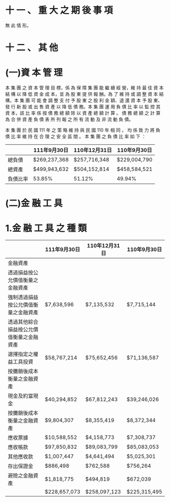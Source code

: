 # 十 一 、 重 大 之 期 後 事 項

無 此 情 形。

# 十 二 、 其 他

# (一)資 本 管 理

本 集 團 之 資 本 管 理 目 標，係 為 保 障 集 團 能 繼 續 經 營，維 持 最 佳 資 本 結 構 以 降 低 資 金 成 本，並 為 股 東 提 供 報 酬。為 了 維 持 或 調 整 資 本 結 構，本 集 團 可 能 會 調 整 支 付 予 股 東 之 股 利 金 額、退 還 資 本 予 股 東、發 行 新 股 或 出 售 資 產 以 降 低 債 務。本 集 團 運 用 負 債 比 率 以 監 控 其 資 本，該 比 率 係 按 債 務 總 額 除 以 資 產 總 額 計 算 。 債 務 總 額 之 計 算 為 合 併 資 產 負 債 表 所 列 報 之 所 有 流 動 及 非 流 動 負 債。

本 集 團 於 民 國 111 年 之 策 略 維 持 與 民 國 110 年 相 同 ， 均 係 致 力 將 負 債 比 率 維 持 在 合 理 之 安 全 區 間 。 本 集 團 之 負 債 比 率 如 下 ：

| |111年9月30日|110年12月31日|110年9月30日|
|---|---|---|---|
|總負債|$269,237,368|$257,716,348|$229,004,790|
|總資產|$499,943,632|$504,152,814|$458,584,521|
|負債比率|53.85%|51.12%|49.94%|

# (二)金 融 工 具

# 1.金 融 工 具 之 種 類

| |111年9月30日|110年12月31日|110年9月30日|
|---|---|---|---|
|金融資產| | | |
|透過損益按公允價值衡量之金融資產| | | |
|強制透過損益按公允價值衡量之金融資產|$7,638,596|$7,135,532|$7,715,144|
|透過其他綜合損益按公允價值衡量之金融資產| | | |
|選擇指定之權益工具投資|$58,767,214|$75,652,456|$71,136,587|
|按攤銷後成本衡量之金融資產| | | |
|現金及約當現金|$40,294,852|$67,812,243|$39,246,026|
|按攤銷後成本衡量之金融資產|$9,804,307|$8,355,419|$8,372,344|
|應收票據|$10,588,552|$4,158,773|$7,308,737|
|應收帳款|$97,850,832|$89,083,799|$85,083,053|
|其他應收款|$1,007,447|$4,641,494|$5,025,301|
|存出保證金|$886,498|$762,588|$756,264|
|避險之金融資產|$1,818,775|$494,819|$672,039|
| |$228,657,073|$258,097,123|$225,315,495|